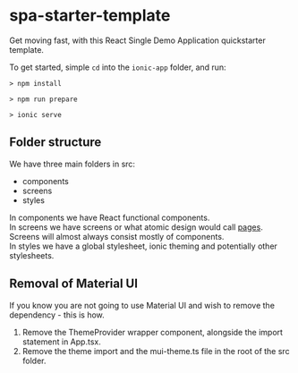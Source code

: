 # spa-starter-template
Get moving fast, with this React Single Demo Application quickstarter template.

To get started, simple `cd` into the `ionic-app` folder, and run:

```shell
> npm install

> npm run prepare

> ionic serve
```

## Folder structure
We have three main folders in src:
- components
- screens
- styles

In components we have React functional components. <br/>
In screens we have screens or what atomic design would call [pages](https://bradfrost.com/blog/post/atomic-web-design/). Screens will almost always consist mostly of components. <br/>
In styles we have a global stylesheet, ionic theming and potentially other stylesheets.

## Removal of Material UI
If you know you are not going to use Material UI and wish to remove the dependency - this is how.
1. Remove the ThemeProvider wrapper component, alongside the import statement in App.tsx.
2. Remove the theme import and the mui-theme.ts file in the root of the src folder.


